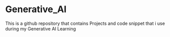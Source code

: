 # Generative_AI
This is a github repository that contains Projects and code snippet that i use during my Generative AI Learning 
